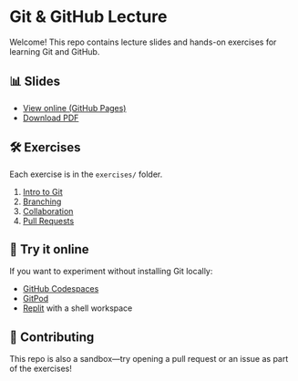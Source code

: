 # Git & GitHub Lecture

Welcome! This repo contains lecture slides and hands-on exercises for learning Git and GitHub.

## 📊 Slides
- [View online (GitHub Pages)](https://USERNAME.github.io/curly-computing-machine/slides/lecture.html)
- [Download PDF](slides/lecture.pdf)

## 🛠️ Exercises
Each exercise is in the `exercises/` folder.

1. [Intro to Git](exercises/01_intro_git.md)
2. [Branching](exercises/02_branching.md)
3. [Collaboration](exercises/03_collaboration.md)
4. [Pull Requests](exercises/04_pull_requests.md)

## 🚀 Try it online
If you want to experiment without installing Git locally:
- [GitHub Codespaces](https://github.com/features/codespaces)
- [GitPod](https://gitpod.io)
- [Replit](https://replit.com) with a shell workspace

## 🤝 Contributing
This repo is also a sandbox—try opening a pull request or an issue as part of the exercises!
